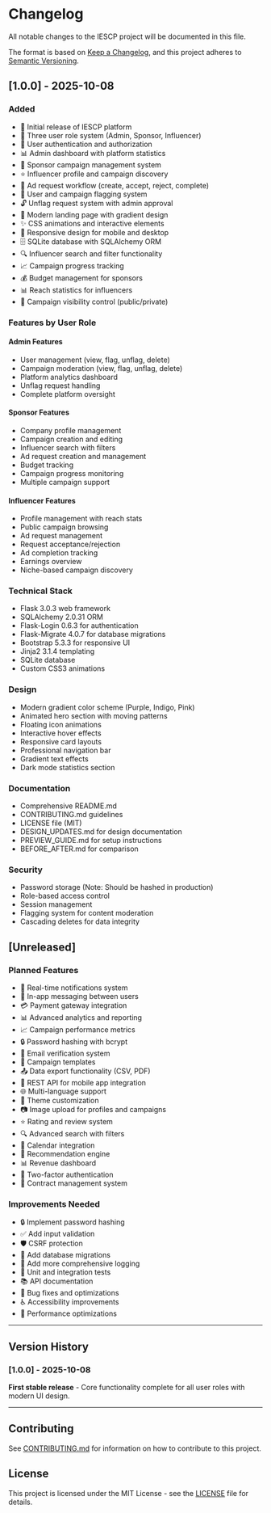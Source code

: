 # Changelog

All notable changes to the IESCP project will be documented in this file.

The format is based on [Keep a Changelog](https://keepachangelog.com/en/1.0.0/),
and this project adheres to [Semantic Versioning](https://semver.org/spec/v2.0.0.html).

## [1.0.0] - 2025-10-08

### Added
- 🎉 Initial release of IESCP platform
- 👥 Three user role system (Admin, Sponsor, Influencer)
- 🔐 User authentication and authorization
- 📊 Admin dashboard with platform statistics
- 💼 Sponsor campaign management system
- ⭐ Influencer profile and campaign discovery
- 📝 Ad request workflow (create, accept, reject, complete)
- 🚩 User and campaign flagging system
- 🔓 Unflag request system with admin approval
- 🎨 Modern landing page with gradient design
- ✨ CSS animations and interactive elements
- 📱 Responsive design for mobile and desktop
- 🗄️ SQLite database with SQLAlchemy ORM
- 🔍 Influencer search and filter functionality
- 📈 Campaign progress tracking
- 💰 Budget management for sponsors
- 📊 Reach statistics for influencers
- 🔄 Campaign visibility control (public/private)

### Features by User Role

#### Admin Features
- User management (view, flag, unflag, delete)
- Campaign moderation (view, flag, unflag, delete)
- Platform analytics dashboard
- Unflag request handling
- Complete platform oversight

#### Sponsor Features
- Company profile management
- Campaign creation and editing
- Influencer search with filters
- Ad request creation and management
- Budget tracking
- Campaign progress monitoring
- Multiple campaign support

#### Influencer Features
- Profile management with reach stats
- Public campaign browsing
- Ad request management
- Request acceptance/rejection
- Ad completion tracking
- Earnings overview
- Niche-based campaign discovery

### Technical Stack
- Flask 3.0.3 web framework
- SQLAlchemy 2.0.31 ORM
- Flask-Login 0.6.3 for authentication
- Flask-Migrate 4.0.7 for database migrations
- Bootstrap 5.3.3 for responsive UI
- Jinja2 3.1.4 templating
- SQLite database
- Custom CSS3 animations

### Design
- Modern gradient color scheme (Purple, Indigo, Pink)
- Animated hero section with moving patterns
- Floating icon animations
- Interactive hover effects
- Responsive card layouts
- Professional navigation bar
- Gradient text effects
- Dark mode statistics section

### Documentation
- Comprehensive README.md
- CONTRIBUTING.md guidelines
- LICENSE file (MIT)
- DESIGN_UPDATES.md for design documentation
- PREVIEW_GUIDE.md for setup instructions
- BEFORE_AFTER.md for comparison

### Security
- Password storage (Note: Should be hashed in production)
- Role-based access control
- Session management
- Flagging system for content moderation
- Cascading deletes for data integrity

## [Unreleased]

### Planned Features
- 🔔 Real-time notifications system
- 💬 In-app messaging between users
- 💳 Payment gateway integration
- 📊 Advanced analytics and reporting
- 📈 Campaign performance metrics
- 🔒 Password hashing with bcrypt
- 📧 Email verification system
- 🔄 Campaign templates
- 📤 Data export functionality (CSV, PDF)
- 📱 REST API for mobile app integration
- 🌐 Multi-language support
- 🎨 Theme customization
- 📷 Image upload for profiles and campaigns
- ⭐ Rating and review system
- 🔍 Advanced search with filters
- 📅 Calendar integration
- 🎯 Recommendation engine
- 📊 Revenue dashboard
- 🔐 Two-factor authentication
- 📝 Contract management system

### Improvements Needed
- 🔒 Implement password hashing
- ✅ Add input validation
- 🛡️ CSRF protection
- 🔄 Add database migrations
- 📝 Add more comprehensive logging
- 🧪 Unit and integration tests
- 📚 API documentation
- 🐛 Bug fixes and optimizations
- ♿ Accessibility improvements
- 🚀 Performance optimizations

---

## Version History

### [1.0.0] - 2025-10-08
**First stable release** - Core functionality complete for all user roles with modern UI design.

---

## Contributing

See [CONTRIBUTING.md](CONTRIBUTING.md) for information on how to contribute to this project.

## License

This project is licensed under the MIT License - see the [LICENSE](LICENSE) file for details.
